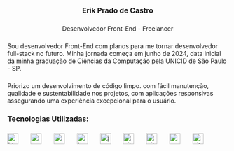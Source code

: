 <h3 align="center"><Hello World /></h3>

###

<h3 align="center">Erik Prado de Castro</h3>

###

<p align="center">Desenvolvedor Front-End - Freelancer</p>

###

<p align="left">Sou desenvolvedor Front-End com planos para me tornar desenvolvedor full-stack no futuro. Minha jornada começa em junho de 2024, data inicial da minha graduação de Ciências da Computação pela UNICID de São Paulo - SP.</p>

###

<p align="left">Priorizo um desenvolvimento de código limpo. com fácil manutenção, qualidade e sustentabilidade nos projetos, com aplicações responsivas assegurando uma experiência excepcional para o usuário.</p>

###

<h3 align="left">Tecnologias Utilizadas:</h3>

###

<div align="left">
  <img src="https://cdn.simpleicons.org/html5/E34F26" height="25" alt="html5 logo"  />
  <img width="20" />
  <img src="https://cdn.simpleicons.org/css3/1572B6" height="25" alt="css3 logo"  />
  <img width="20" />
  <img src="https://cdn.jsdelivr.net/gh/devicons/devicon/icons/sass/sass-original.svg" height="25" alt="sass logo"  />
  <img width="20" />
  <img src="https://cdn.jsdelivr.net/gh/devicons/devicon/icons/bootstrap/bootstrap-original.svg" height="25" alt="bootstrap logo"  />
  <img width="20" />
  <img src="https://cdn.jsdelivr.net/gh/devicons/devicon/icons/javascript/javascript-original.svg" height="25" alt="javascript logo"  />
  <img width="20" />
  <img src="https://cdn.jsdelivr.net/gh/devicons/devicon/icons/git/git-original.svg" height="25" alt="git logo"  />
  <img width="20" />
  <img src="https://skillicons.dev/icons?i=github" height="25" alt="github logo"  />
  <img width="20" />
  <img src="https://cdn.jsdelivr.net/gh/devicons/devicon/icons/react/react-original.svg" height="25" alt="react logo"  />
  <img width="20" />
  <img src="https://skillicons.dev/icons?i=vite" height="25" alt="vite logo"  />
</div>

###
